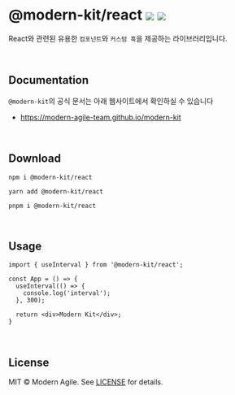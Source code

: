 # @modern-kit/react <a href="https://www.npmjs.com/package/@modern-kit/react" target="_blank"><img align="center" src="https://img.shields.io/npm/v/@modern-kit/react.svg" /></a> <a href="https://bundlephobia.com/package/@modern-kit/react" target="_blank"><img align="center" src="https://img.shields.io/bundlephobia/minzip/@modern-kit/react/latest"></a>

React와 관련된 유용한 `컴포넌트`와 `커스텀 훅`을 제공하는 라이브러리입니다.

<br />

## Documentation
`@modern-kit`의 공식 문서는 아래 웹사이트에서 확인하실 수 있습니다
- <a href="https://modern-agile-team.github.io/modern-kit" target="_blank">https://modern-agile-team.github.io/modern-kit</a>

<br />

## Download
```shell
npm i @modern-kit/react
```

```shell
yarn add @modern-kit/react
```

```shell
pnpm i @modern-kit/react
```

<br />

## Usage

```tsx
import { useInterval } from '@modern-kit/react';

const App = () => {
  useInterval(() => {
    console.log('interval');
  }, 300);

  return <div>Modern Kit</div>;
}
```

<br />

## License
MIT © Modern Agile. See [LICENSE](../../LICENSE) for details.

<br />